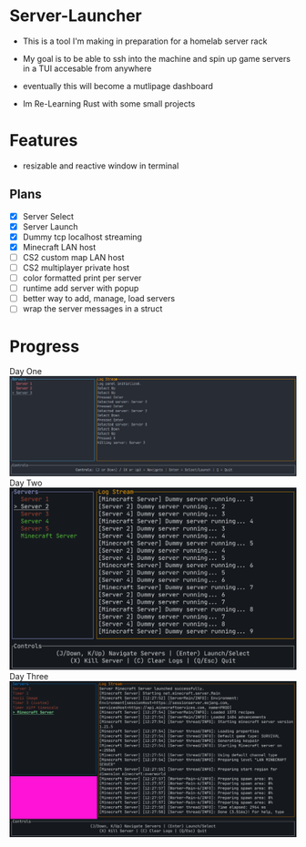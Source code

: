 # Server-Launcher
- This is a tool I'm making in preparation for a homelab server rack
- My goal is to be able to ssh into the machine and spin up game servers in a TUI accesable from anywhere
- eventually this will become a mutlipage dashboard

- Im Re-Learning Rust with some small projects

# Features
- resizable and reactive window in terminal

## Plans
- [x] Server Select
- [x] Server Launch
- [x] Dummy tcp localhost streaming
- [x] Minecraft LAN host
- [ ] CS2 custom map LAN host
- [ ] CS2 multiplayer private host
- [ ] color formatted print per server
- [ ] runtime add server with popup
- [ ] better way to add, manage, load servers
- [ ] wrap the server messages in a struct

# Progress
Day One
![First Day](assets/ServerLauncher_v1.png)
Day Two
![Second Day](assets/ServerLauncher_v2.png)
Day Three
![Third Day](assets/ServerLauncher_v3.png)

